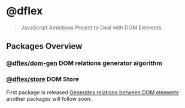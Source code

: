 # @dflex

> JavaScript Ambitious Project to Deal with DOM Elements.

## Packages Overview

### [@dflex/dom-gen](https://github.com/jalal246/dflex/tree/master/packages/dom-gen) DOM relations generator algorithm

### [@dflex/store](https://github.com/jalal246/dflex/tree/master/packages/store) DOM Store

First package is released [Generates relations between DOM elements](https://github.com/jalal246/dflex/tree/master/packages/dom-gen) another packages will follow soon.

